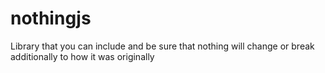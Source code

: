 # nothingjs
Library that you can include and be sure that nothing will change or break additionally to how it was originally
